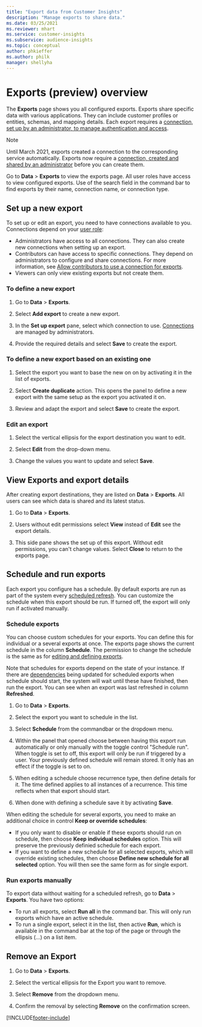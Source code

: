 ```yaml
---
title: "Export data from Customer Insights"
description: "Manage exports to share data."
ms.date: 03/25/2021
ms.reviewer: mhart
ms.service: customer-insights
ms.subservice: audience-insights
ms.topic: conceptual
author: phkieffer
ms.author: philk
manager: shellyha
---
```


# Exports (preview) overview

The **Exports** page shows you all configured exports. Exports share specific data with various applications. They can include customer profiles or entities, schemas, and mapping details. Each export requires a [connection, set up by an administrator, to manage authentication and access](connections.md).

> [!NOTE]
> Until March 2021, exports created a connection to the corresponding service automatically. Exports now require a [connection, created and shared by an administrator](connections.md) before you can create them.

Go to **Data** > **Exports** to view the exports page. All user roles have access to view configured exports. Use of the search field in the command bar to find exports by their name, connection name, or connection type.

## Set up a new export

To set up or edit an export, you need to have connections available to you. Connections depend on your [user role](permissions.md):
- Administrators have access to all connections. They can also create new connections when setting up an export.
- Contributors can have access to specific connections. They depend on administrators to configure and share connections. For more information, see [Allow contributors to use a connection for exports](connections.md#allow-contributors-to-use-a-connection-for-exports).
- Viewers can only view existing exports but not create them.


### To define a new export

1. Go to **Data** > **Exports**.

1. Select **Add export** to create a new export.

1. In the **Set up export** pane, select which connection to use. [Connections](connections.md) are managed by administrators. 

1. Provide the required details and select **Save** to create the export.


### To define a new export based on an existing one

1. Select the export you want to base the new on on by activating it in the list of exports.

1. Select **Create duplicate** action. This opens the panel to define a new export with the same setup as the export you activated it on.

1. Review and adapt the export and select **Save** to create the export.


### Edit an export

1. Select the vertical ellipsis for the export destination you want to edit.

1. Select **Edit** from the drop-down menu.

1. Change the values you want to update and select **Save**.

## View Exports and export details

After creating export destinations, they are listed on **Data** > **Exports**. All users can see which data is shared and its latest status.

1. Go to **Data** > **Exports**.

1. Users without edit permissions select **View** instead of **Edit** see the export details.

1. This side pane shows the set up of this export. Without edit permissions, you can't change values. Select **Close** to return to the exports page.

## Schedule and run exports

Each export you configure has a schedule. By default exports are run as part of the system every [scheduled refresh](system.md#schedule-tab). You can customize the schedule when this export should be run. If turned off, the export will only run if activated manually.

### Schedule exports
You can choose custom schedules for your exports. You can define this for individual or a several exports at once. The exports page shows the current schedule in the column **Schedule**. The permission to change the schedule is the same as for [editing and defining exports](export-destinations.md#set-up-a-new-export). 

Note that schedules for exports depend on the state of your instance. If there are [dependencies](system.md#refresh-policies) being updated for scheduled exports when schedule should start, the system will wait until these have finished, then run the export. You can see when an export was last refreshed in column **Refreshed**.

1. Go to **Data** > **Exports**.

1. Select the export you want to schedule in the list.

1. Select **Schedule** from the commandbar or the dropdown menu.

1. Within the panel that opened choose between having this export run automatically or only manually with the toggle control "Schedule run". When toggle is set to off, this export will only be run if triggered by a user. Your previously defined schedule will remain stored. It only has an effect if the toggle is set to on.

1. When editing a schedule choose recurrence type, then define details for it. The time defined applies to all instances of a recurrence. This time reflects when that export should start.

1. When done with defining a schedule save it by activating **Save**.

When editing the schedule for several exports, you need to make an additional choice in control **Keep or override schedules**:
- If you only want to disable or enable if these exports should run on schedule, then choose **Keep individual schedules** option. This will preserve the previously definied schedule for each export.
- If you want to define a new schedule for all selected exports, which will override existing schedules, then choose **Define new schedule for all selected** option. You will then see the same form as for single export.


### Run exports manually
To export data without waiting for a scheduled refresh, go to **Data** > **Exports**. You have two options:

- To run all exports, select **Run all** in the command bar. This will only run exports which have an active schedule.
- To run a single export, select it in the list, then active **Run**, which is available in the command bar at the top of the page or through the ellipsis (...) on a list item.

## Remove an Export

1. Go to **Data** > **Exports**.

1. Select the vertical ellipsis for the Export you want to remove.

1. Select **Remove** from the dropdown menu.

1. Confirm the removal by selecting **Remove** on the confirmation screen.


[!INCLUDE[footer-include](../includes/footer-banner.md)]
